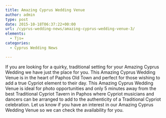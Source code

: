```yaml
---
title: Amazing Cyprus Wedding Venue
author: admin
type: post
date: 2015-10-18T06:37:22+00:00
url: /cyprus-wedding-news/amazing-cyprus-wedding-venue-3/
elements:
  - Tjs=
categories:
  - Cyprus Wedding News

---
```

If you are looking for a quirky, traditional setting for your Amazing Cyprus Wedding we have just the place for you. This Amazing Cyprus Wedding Venue is in the heart of Paphos Old Town and perfect for those wishing to add a true Cypriot element to their day. This Amazing Cyprus Wedding Venue is ideal for photo opportunities and only 5 minutes away from the best Traditional Cypriot Tavern in Paphos where Cypriot musicians and dancers can be arranged to add to the authenticity of a Traditional Cypriot celebration. Let us know if you have an interest in our Amazing Cyprus Wedding Venue so we can check the availability for you.